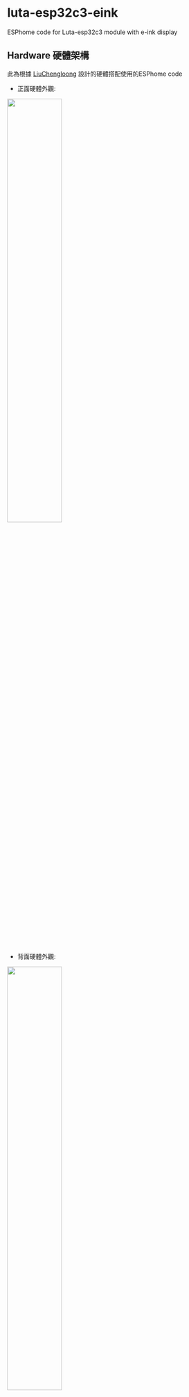 # luta-esp32c3-eink
ESPhome code for Luta-esp32c3 module with e-ink display

## Hardware 硬體架構

此為根據 [LiuChengloong](https://www.cnblogs.com/manastudent) 設計的硬體搭配使用的ESPhome code

- 正面硬體外觀:

<img src="https://i.imgur.com/iA85DBX.jpg" width="50%" />

- 背面硬體外觀:

<img src="https://i.imgur.com/2pRsxEy.jpg" width="50%" />

| I/O定義 | Pin name  |	ESP32C3 |
|:----:|:----:|:----:|
| Button |	IO8 |	GPIO8 |
|	| IO5 | GPIO5 |
| LED |	D5 |	GPIO13 |
|	| D4 | GPIO12 |
| Eink |	CS |	GPIO7|
| |	DC |	GPIO10 |
| |	CLK |	GPIO4 |
| |	MOSI |	GPIO6 |
| |	RESET |	GPIO3 |
| |	BUSY |	GPIO2 |


## Installation 安裝方式

1. 將`luta-esp32c3-eink.yaml`的內容修改成自己想要的內容 **解說在下方**
2. 按右上角`INSTALL`選`Manual Download`編譯完成選`Modern format`下載編譯好的檔案
3. 按住模組上的BOOT後再插上電腦
4. 用Chrome或 Edge瀏覽器開啟 <https://web.esphome.io/>
5. 按Connect，選擇標有JTAG的COM port
6. 按INSTALL選擇剛做好的bin檔燒錄
7. 畫面顯示完成後按下背面的RST或是重新上電即完成!

   
## ESPHome yaml 說明

### 實體按鈕

GPIO5, GPIO8分別代表兩個按鈕可用來前後換頁，或不寫功能寫上name，在HA就會變成一個無線按鈕

可當自動化的觸發，進而控制HA內的其他裝置

```YAML
binary_sensor:
  - platform: gpio
    id: button_io5
    name: "${device_name} IO5"
    pin:
      number: GPIO05
      mode: INPUT_PULLUP
      inverted: True
    on_press: #control change page
      then:
        - display.page.show_next: my_display
        - component.update: my_display

  - platform: gpio
    id: button_io8
    name: "${device_name} IO8"
    pin:
      number: GPIO08
      mode: INPUT_PULLUP
      inverted: True

```

### LED 控制

有2顆LED，可以用來當狀態的LED燈或是手動控制開關都可以

```YAML
switch:
  - platform: gpio
    name: "${device_name} D5 LED"
    pin: GPIO13
    id: relay
```

```YAML
status_led:
  pin:
    number: GPIO12
```

### 在HA控制換頁

有2個按鈕，按下去分別會去顯示p1(Time Page)與p2(Message Page)，如果有要再新增更多頁可以再仿照程式碼再新增

```YAML
button:
  - platform: template
    name: "Show Time Page"
    icon: 'mdi:clock'
    on_press:
      then:
        - display.page.show: p1
        - component.update: my_display
    
  - platform: template
    name: "Show Message Page"
    icon: 'mdi:update'
    on_press:
      then:
        - display.page.show: p2
        - component.update: my_display
```

### 根據Wi-Fi強度顯示圖示

說明: 
- 大於等於-60顯示三格
- -60~-70顯示兩格
- -70~-75顯示一格
- -75~-85顯示零格
- 小於-85顯示中斷

可自由變更強度範圍要顯示的格數

```YAML
          //wifi signal
          if (id(wifisignal).state >= -60) {
              //Excellent
              it.print(0, 0, id(wifi_font), "\U000F08BE");
          } else if (id(wifisignal).state  >= -70) {
              //Good
              it.print(0, 0, id(wifi_font), "\U000F08BD");
          } else if (id(wifisignal).state  >= -75) {
              //Fair
              it.print(0, 0, id(wifi_font),"\U000F08BC");
          } else if (id(wifisignal).state  >= -85) {
              //Weak
              it.print(0, 0, id(wifi_font),"\U000F08BF");
          } else {
              //Unlikely working signal
              it.print(0, 0, id(wifi_font),"\U000F0783");
          }
```

### 修改自訂訊息內容

作法:

1. 在字型宣告處的`msg_font`將要顯示的中文字**先全部寫出來**這樣才能正常顯示唷!!
```YAML
font:
  - file: "fonts/NotoSansTC-Medium.ttf"
    id: msg_font
    size: 40
    glyphs: 衣服已經洗拿去烘好囉!趕快收起來ABCDEFGHIJKLMNOPQRSTUVWXYZabcdefghijklmnopqrstuvwxyz,."%-~_:°
```

2. 在`display`的p2，置換想要顯示的文字，依目前設定的大小，一行就是顯示`7個中文字`，超過將無法顯示唷!
```YAML
display:
  ...
      - id: p2
        lambda: |- 
          it.printf(150,15, id(msg_font), TextAlign::TOP_CENTER, "衣服已經洗好囉!");
          it.printf(150,70, id(msg_font), TextAlign::TOP_CENTER, "趕快拿去烘~");
```

### 增加更多頁面

作法: 仿照按鈕及顯示的程式碼，可再新增多組，例如下面是第三頁，按下去顯示衣服烘好了

有不在`msg_font`內的中文字要記得新增，這樣才能正常顯示唷!

```YAML

button: #複製在button程式碼的最下面，不可重複寫button唷!
  ...
  - platform: template
    name: "Show Dryer Done Page"
    icon: 'mdi:update'
    on_press:
      then:
        - display.page.show: p3
        - component.update: my_display


display: #複製在display程式碼的最下面，不可重複寫display唷!
  ...
      - id: p3
        lambda: |- 
          it.printf(150,15, id(msg_font), TextAlign::TOP_CENTER, "衣服已經烘好囉!");
          it.printf(150,70, id(msg_font), TextAlign::TOP_CENTER, "趕快收起來!!");
```

